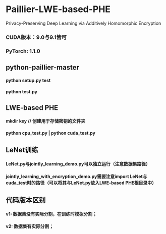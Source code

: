 # Paillier-LWE-based-PHE
Privacy-Preserving Deep Learning via Additively Homomorphic Encryption

### CUDA版本：9.0与9.1皆可
### PyTorch: 1.1.0

## python-paillier-master
#### python setup.py test
#### python test.py

## LWE-based PHE
#### mkdir key // 创建用于存储密钥的文件夹
#### python cpu_test.py | python cuda_test.py

## LeNet训练
#### LeNet.py与jointly_learning_demo.py可以独立运行（注意数据集路径）
#### jointly_learning_with_encryption_demo.py需要注意import LeNet与cuda_test时的路径（可以将其与LeNet.py放入LWE-based PHE根目录中）

## 代码版本区别
#### v1: 数据集没有实际分割，在训练时模拟分割；
#### v2: 数据集有实际分割；
